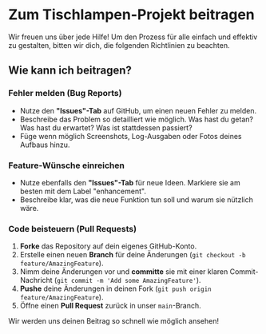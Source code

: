 # Zum Tischlampen-Projekt beitragen

Wir freuen uns über jede Hilfe! Um den Prozess für alle einfach und effektiv zu gestalten, bitten wir dich, die folgenden Richtlinien zu beachten.

## Wie kann ich beitragen?

### Fehler melden (Bug Reports)

- Nutze den **"Issues"-Tab** auf GitHub, um einen neuen Fehler zu melden.
- Beschreibe das Problem so detailliert wie möglich. Was hast du getan? Was hast du erwartet? Was ist stattdessen passiert?
- Füge wenn möglich Screenshots, Log-Ausgaben oder Fotos deines Aufbaus hinzu.

### Feature-Wünsche einreichen

- Nutze ebenfalls den **"Issues"-Tab** für neue Ideen. Markiere sie am besten mit dem Label "enhancement".
- Beschreibe klar, was die neue Funktion tun soll und warum sie nützlich wäre.

### Code beisteuern (Pull Requests)

1.  **Forke** das Repository auf dein eigenes GitHub-Konto.
2.  Erstelle einen neuen **Branch** für deine Änderungen (`git checkout -b feature/AmazingFeature`).
3.  Nimm deine Änderungen vor und **committe** sie mit einer klaren Commit-Nachricht (`git commit -m 'Add some AmazingFeature'`).
4.  **Pushe** deine Änderungen in deinen Fork (`git push origin feature/AmazingFeature`).
5.  Öffne einen **Pull Request** zurück in unser `main`-Branch.

Wir werden uns deinen Beitrag so schnell wie möglich ansehen!
